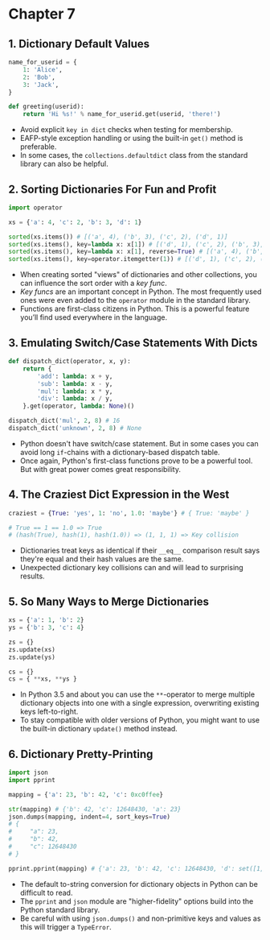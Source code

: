 # Chapter 7

## 1. Dictionary Default Values
```python
name_for_userid = {
    1: 'Alice',
    2: 'Bob',
    3: 'Jack',
}

def greeting(userid):
    return 'Hi %s!' % name_for_userid.get(userid, 'there!')
```
- Avoid explicit `key in dict` checks when testing for membership.
- EAFP-style exception handling or using the built-in `get()` method is preferable.
- In some cases, the `collections.defaultdict` class from the standard library can also be helpful.

## 2. Sorting Dictionaries For Fun and Profit
```python
import operator

xs = {'a': 4, 'c': 2, 'b': 3, 'd': 1}

sorted(xs.items()) # [('a', 4), ('b', 3), ('c', 2), ('d', 1)]
sorted(xs.items(), key=lambda x: x[1]) # [('d', 1), ('c', 2), ('b', 3), ('a', 4)]
sorted(xs.items(), key=lambda x: x[1], reverse=True) # [('a', 4), ('b', 3), ('c', 2), ('d', 1)]
sorted(xs.items(), key=operator.itemgetter(1)) # [('d', 1), ('c', 2), ('b', 3), ('a', 4)]
```
- When creating sorted "views" of dictionaries and other collections, you can influence the sort order with a _key func_.
- _Key funcs_ are an important concept in Python. The most frequently used ones were even added to the `operator` module
in the standard library.
- Functions are first-class citizens in Python. This is a powerful feature you’ll find used everywhere in the language.

## 3. Emulating Switch/Case Statements With Dicts
```python
def dispatch_dict(operator, x, y):
    return {
        'add': lambda: x + y,
        'sub': lambda: x - y,
        'mul': lambda: x * y,
        'div': lambda: x / y,
    }.get(operator, lambda: None)()

dispatch_dict('mul', 2, 8) # 16
dispatch_dict('unknown', 2, 8) # None
```

- Python doesn't have switch/case statement. But in some cases you can avoid long `if`-chains with a dictionary-based
dispatch table.
- Once again, Python's first-class functions prove to be a powerful tool. But with great power comes great responsibility.

## 4. The Craziest Dict Expression in the West
```python
craziest = {True: 'yes', 1: 'no', 1.0: 'maybe'} # { True: 'maybe' }

# True == 1 == 1.0 => True
# (hash(True), hash(1), hash(1.0)) => (1, 1, 1) => Key collision 
```
- Dictionaries treat keys as identical if their `__eq__` comparison result says they're equal and their hash values are the same.
- Unexpected dictionary key collisions can and will lead to surprising results.

## 5. So Many Ways to Merge Dictionaries
```python
xs = {'a': 1, 'b': 2}
ys = {'b': 3, 'c': 4}

zs = {}
zs.update(xs)
zs.update(ys)

cs = {}
cs = { **xs, **ys }
```

- In Python 3.5 and about you can use the `**`-operator to merge multiple dictionary objects into one with a single
expression, overwriting existing keys left-to-right.
- To stay compatible with older versions of Python, you might want to use the built-in dictionary `update()` method instead.

## 6. Dictionary Pretty-Printing
```python
import json
import pprint

mapping = {'a': 23, 'b': 42, 'c': 0xc0ffee}

str(mapping) # {'b': 42, 'c': 12648430, 'a': 23}
json.dumps(mapping, indent=4, sort_keys=True)
# {
#     "a": 23,
#     "b": 42,
#     "c": 12648430
# }

pprint.pprint(mapping) # {'a': 23, 'b': 42, 'c': 12648430, 'd': set([1, 2, 3])}
```

- The default to-string conversion for dictionary objects in Python can be difficult to read.
- The `pprint` and `json` module are "higher-fidelity" options build into the Python standard library.
- Be careful with using `json.dumps()` and non-primitive keys and values as this will trigger a `TypeError`.
